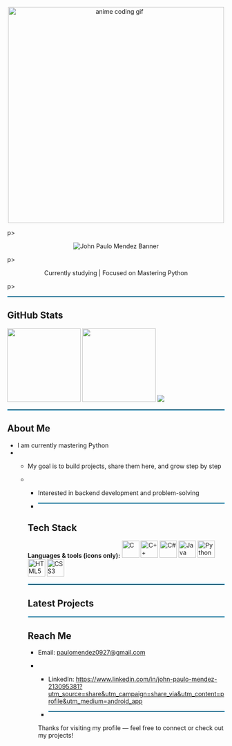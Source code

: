 <!-- Minimal anime GIF banner (centered, smaller) -->
<p align="center">
  <img src="https://media.giphy.com/media/qgQUggAC3Pfv687qPC/giphy.gif" width="500" alt="anime coding gif">
</p>p>

<!-- Name banner (centered, smaller SVG) -->
<p align="center">
  <img src="https://svg-banners.vercel.app/api?type=typeWriter&text1=Hey%20there%20I%27m%20John%20Paulo%20Mendez&width=700&height=60" alt="John Paulo Mendez Banner" />
</p>p>

<p align="center">
  Currently studying | Focused on Mastering Python
</p>p>

<hr style="border:1px solid #4FC3F7;"/>

## GitHub Stats

<img height="170" src="https://github-readme-stats.vercel.app/api?username=jmmendez-ops&show_icons=true&count_private=true&theme=darcula&hide_border=true&hide=issues,contribs&bg_color=00000000" />

<img height="170" src="https://github-readme-stats.vercel.app/api/top-langs/?username=jmmendez-ops&layout=compact&hide_border=true&theme=darcula&bg_color=00000000&langs_count=6&hide=jupyter%20notebook,tex,css,php" />

<img src="https://github-readme-streak-stats.herokuapp.com?user=jmmendez-ops&theme=darcula&hide_border=true&background=FFFFFF00" />

<hr style="border:1px solid #4FC3F7;"/>

## About Me
- I am currently mastering Python
- - My goal is to build projects, share them here, and grow step by step
  - - Interested in backend development and problem-solving
   
    - <hr style="border:1px solid #4FC3F7;"/>

    ## Tech Stack

    **Languages & tools (icons only):**
    <img src="https://cdn.jsdelivr.net/gh/devicons/devicon/icons/c/c-original.svg" width="40" alt="C"/>
    <img src="https://cdn.jsdelivr.net/gh/devicons/devicon/icons/cplusplus/cplusplus-original.svg" width="40" alt="C++"/>
    <img src="https://cdn.jsdelivr.net/gh/devicons/devicon/icons/csharp/csharp-original.svg" width="40" alt="C#"/>
    <img src="https://cdn.jsdelivr.net/gh/devicons/devicon/icons/java/java-original.svg" width="40" alt="Java"/>
    <img src="https://cdn.jsdelivr.net/gh/devicons/devicon/icons/python/python-original.svg" width="40" alt="Python"/>
    <img src="https://cdn.jsdelivr.net/gh/devicons/devicon/icons/html5/html5-original.svg" width="40" alt="HTML5"/>
    <img src="https://cdn.jsdelivr.net/gh/devicons/devicon/icons/css3/css3-original.svg" width="40" alt="CSS3"/>

    <hr style="border:1px solid #4FC3F7;"/>

    ## Latest Projects
    <!--START_SECTION:activity-->
    <!--END_SECTION:activity-->

    <hr style="border:1px solid #4FC3F7;"/>

    ## Reach Me
    - Email: paulomendez0927@gmail.com
    - - LinkedIn: https://www.linkedin.com/in/john-paulo-mendez-213095381?utm_source=share&utm_campaign=share_via&utm_content=profile&utm_medium=android_app
     
      - <hr style="border:1px solid #4FC3F7;"/>

      Thanks for visiting my profile — feel free to connect or check out my projects!
      
